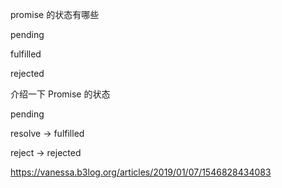 promise 的状态有哪些

pending

fulfilled

rejected

介绍一下 Promise 的状态

pending

resolve -> fulfilled

reject -> rejected



https://vanessa.b3log.org/articles/2019/01/07/1546828434083
